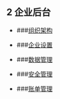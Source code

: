 ## 2 企业后台

* ###[组织架构](/guan-li-yuan-shou-ce/qi-ye-hou-tai/zu-zhi-jia-gou.md)

* ###[企业设置](/guan-li-yuan-shou-ce/qi-ye-hou-tai/qi-ye-she-zhi.md)

* ###[数据管理](/guan-li-yuan-shou-ce/qi-ye-hou-tai/shu-ju-guan-li.md)

* ###[安全管理](/guan-li-yuan-shou-ce/qi-ye-hou-tai/an-quan-guan-li.md)

* ###[账单管理](/guan-li-yuan-shou-ce/qi-ye-hou-tai/zhang-dan-guan-li.md)